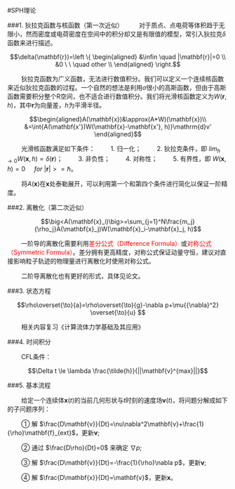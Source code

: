 #SPH理论

###1. 狄拉克函数与核函数（第一次近似）
$\qquad$对于质点、点电荷等体积趋于无限小，然而密度或电荷密度在空间中的积分却又是有限值的模型，常引入狄拉克$\delta$函数来进行描述。

$$\delta(\mathbf{r})=\left \{ \begin{aligned} &\infin \quad |\mathbf{r}|=0 \\ &0  \ \ \quad other \\ \end{aligned} \right.$$


$\qquad$狄拉克函数为广义函数，无法进行数值积分。我们可以定义一个连续核函数来近似狄拉克函数的过程。一个自然的想法是利用$\sigma$很小的高斯函数，但由于高斯函数需要积分整个R空间，也不适合进行数值积分。我们将光滑核函数定义为$W(\mathbf{r},h)$，其中$\mathbf{r}$为向量差，$h$为平滑半径。

$$\begin{aligned}A(\mathbf{x})&\approx(A*W)(\mathbf{x})\\ &=\int{A(\mathbf{x'})W(\mathbf{x}-\mathbf{x'}, h)}\mathrm{d}v' \end{aligned}$$


$\qquad$光滑核函数满足如下条件：
$\qquad$1. 归一化；
$\qquad$2. 狄拉克条件，即 $lim_{h \to 0}W(\mathbf{x},h)=\delta(\mathbf{r})$；
$\qquad$3. 非负性；
$\qquad$4. 对称性；
$\qquad$5. 有界性，即 $W(\mathbf{x},h)=0 \quad\ for\ |\mathbf{r}|>=\hbar$。

$\qquad$将$A(\mathbf{x})$在$\mathbf{x}$处泰勒展开，可以利用第一个和第四个条件进行简化以保证一阶精度。

###2. 离散化（第二次近似）

$$\big<A(\mathbf{x}_i)\big>=\sum_{j=1}^N\frac{m_j}{\rho_j}A(\mathbf{x}_j)W(\mathbf{x}_i-\mathbf{x}_j, h)$$

$\qquad$一阶导的离散化需要利用<font color=#FF0000>差分公式（Difference Formula）</font>或<font color=#FF0000>对称公式（Symmetric Formula）</font>。差分拥有更高精度，对称公式保证动量守恒，建议对直接影响粒子轨迹的物理量进行离散化时使用对称公式。

$\qquad$二阶导离散化也有更好的形式，具体见论文。

###3. 状态方程

$$\rho\overset{\to}{a}=\rho\overset{\to}{g}-\nabla p+\mu{{\nabla}^2} \overset{\to}{u} $$

$\qquad$相关内容复习《计算流体力学基础及其应用》

###4. 时间积分

$\qquad$CFL条件：

$$\Delta t \le \lambda \frac{\tilde{h}}{||\mathbf{v}^{max}||}$$

###5. 基本流程

$\qquad$给定一个连续体$\mathbf{x}(t)$的当前几何形状与$t$时刻的速度场$\mathbf{v}(t)$，将问题分解成如下的子问题序列：

$\qquad$① 解 $\frac{D\mathbf{v}}{Dt}=\nu\nabla^2\mathbf{v}+\frac{1}{\rho}\mathbf{f}_{ext}$，更新$\mathbf{v}$;

$\qquad$② 通过 $\frac{D\rho}{Dt}=0$ 来确定 $\nabla p$;

$\qquad$③ 解 $\frac{D\mathbf{v}}{Dt}=-\frac{1}{\rho}\nabla p$，更新$\mathbf{v}$;

$\qquad$④ 解 $\frac{D\mathbf{x}}{Dt}=\mathbf{v}$，更新$\mathbf{x}$。